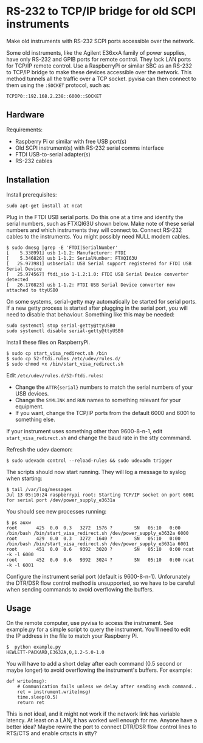 # RS-232 to TCP/IP bridge for old SCPI instruments

Make old instruments with RS-232 SCPI ports accessible over the network.      

Some old instruments, like the Agilent E36xxA family of power supplies, have only RS-232 and GPIB ports for remote control. 
They lack LAN ports for TCP/IP remote control. Use a RaspberryPi or similar SBC as an RS-232 to TCP/IP bridge to make these 
devices accessible over the network.  This method tunnels all the traffic over a TCP socket. pyvisa can then connect to them using 
the ```:SOCKET``` protocol, such as:
                                                                                
```                                                                             
TCPIP0::192.168.2.238::6000::SOCKET                                             
```                                                                             
                                                                                
## Hardware                                                                     
                                                                                
Requirements:                                                                   
                                                                                
- Raspberry Pi or similar with free USB port(s)                                 
- Old SCPI instrument(s) with RS-232 serial comms interface               
- FTDI USB-to-serial adapter(s)                                              
- RS-232 cables                                                  
                                                                                
## Installation                                                                 

Install prerequisites:

```
sudo apt-get install at ncat
```
 
Plug in the FTDI USB serial ports. Do this one at a time and identify the serial numbers, such as FTXQI63U shown below. 
Make note of these serial numbers and which instruments they will connect to. Connect RS-232 cables to the instruments. 
You might possibly need NULL modem cables.

```
$ sudo dmesg |grep -E 'FTDI|SerialNumber'
[    5.338991] usb 1-1.2: Manufacturer: FTDI
[    5.346826] usb 1-1.2: SerialNumber: FTXQI63U
[   25.973981] usbserial: USB Serial support registered for FTDI USB Serial Device
[   25.974567] ftdi_sio 1-1.2:1.0: FTDI USB Serial Device converter detected
[   26.170823] usb 1-1.2: FTDI USB Serial Device converter now attached to ttyUSB0
```

On some systems, serial-getty may automatically be started for serial ports.  If a new getty process is started after 
plugging in the serial port, you will need to disable that behaviour.  Something like this may be needed:

```
sudo systemctl stop serial-getty@ttyUSB0
sudo systemctl disable serial-getty@ttyUSB0
```

Install these files on RaspberryPi.                                                    
                                                                                
```                                                                             
$ sudo cp start_visa_redirect.sh /bin  
$ sudo cp 52-ftdi.rules /etc/udev/rules.d/   
$ sudo chmod +x /bin/start_visa_redirect.sh                                                                                                                                                                                                                                                 
```    

Edit ```/etc/udev/rules.d/52-ftdi.rules```:
- Change the ```ATTR{serial}``` numbers to match the serial numbers of your USB devices. 
- Change the ```SYMLINK``` and ```RUN``` names to something relevant for your equipment. 
- If you want, change the TCP/IP ports from the default 6000 and 6001 to something else.

If your instrument uses something other than 9600-8-n-1, edit ```start_visa_redirect.sh``` and change the baud rate in the stty commmand.

Refresh the udev daemon:

```
$ sudo udevadm control --reload-rules && sudo udevadm trigger
```

The scripts should now start running.  They will log a message to syslog when starting:

```
$ tail /var/log/messages
Jul 13 05:10:24 raspberrypi root: Starting TCP/IP socket on port 6001 for serial port /dev/power_supply_e3631a
```

You should see new processes running:

```
$ ps auxw
root       425  0.0  0.3   3272  1576 ?        SN   05:10   0:00 /bin/bash /bin/start_visa_redirect.sh /dev/power_supply_e3632a 6000
root       429  0.0  0.3   3272  1640 ?        SN   05:10   0:00 /bin/bash /bin/start_visa_redirect.sh /dev/power_supply_e3631a 6001
root       451  0.0  0.6   9392  3020 ?        SN   05:10   0:00 ncat -k -l 6000
root       452  0.0  0.6   9392  3024 ?        SN   05:10   0:00 ncat -k -l 6001
```

Configure the instrument serial port (default is 9600-8-n-1).  Unforunately the DTR/DSR flow control method is unsupported, so we have to be careful when 
sending commands to avoid overflowing the buffers.

## Usage

On the remote computer, use pyvisa to access the instrument.  See example.py for a simple script to query the instrument.  You'll need to edit the IP address in the file to match your Raspberry Pi.

```
$  python example.py
HEWLETT-PACKARD,E3632A,0,1.2-5.0-1.0
```
      
You will have to add a short delay after each command (0.5 second or maybe longer) to avoid overflowing the instrument's buffers. For example:

```
def write(msg):                                                       
    # Communication fails unless we delay after sending each command..      
    ret = instrument.write(msg)                                                
    time.sleep(0.5)                                                         
    return ret    
```

This is not ideal, and it might not work if the network link has variable latency. At least on a LAN, it has worked well enough for me.
Anyone have a better idea?  Maybe rewire the port to connect DTR/DSR flow control lines to RTS/CTS and enable crtscts in stty?

